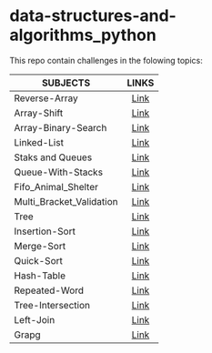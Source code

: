 # data-structures-and-algorithms_python

This repo contain challenges in the folowing topics:

|SUBJECTS  |                 LINKS             |
--------------------|:--------------------------------------------------------:|
|Reverse-Array       | [Link](https://github.com/azez-alhoot/data-structures-and-algorithms-python/tree/master/data_structures_and_algorithms_python/challenges/array_reverse)|
|Array-Shift         | [Link](https://github.com/azez-alhoot/data-structures-and-algorithms-python/tree/master/data_structures_and_algorithms_python/challenges/array_shift)|
|Array-Binary-Search | [Link](https://github.com/azez-alhoot/data-structures-and-algorithms-python/tree/master/data_structures_and_algorithms_python/challenges/array_binary_search)|
|Linked-List         | [Link](https://github.com/azez-alhoot/data-structures-and-algorithms-python/tree/master/data_structures_and_algorithms_python/data_structures/linked_list)|
|Staks and Queues    | [Link](https://github.com/azez-alhoot/data-structures-and-algorithms-python/tree/master/data_structures_and_algorithms_python/data_structures/stacks_and_queues)|
|Queue-With-Stacks   | [Link](https://github.com/azez-alhoot/data-structures-and-algorithms-python/tree/master/data_structures_and_algorithms_python/challenges/queue_with_stacks)|
|Fifo_Animal_Shelter | [Link](https://github.com/azez-alhoot/data-structures-and-algorithms-python/tree/master/data_structures_and_algorithms_python/challenges/fifo_animal_shelter)|
|Multi_Bracket_Validation | [Link](https://github.com/azez-alhoot/data-structures-and-algorithms-python/tree/master/data_structures_and_algorithms_python/challenges/multi_bracket_validation)|
|Tree                | [Link](https://github.com/azez-alhoot/data-structures-and-algorithms-python/tree/master/data_structures_and_algorithms_python/data_structures/tree)|
|Insertion-Sort      | [Link](https://github.com/azez-alhoot/data-structures-and-algorithms-python/tree/master/data_structures_and_algorithms_python/challenges/insertion_sort)|
|Merge-Sort          | [Link](https://github.com/azez-alhoot/data-structures-and-algorithms-python/tree/master/data_structures_and_algorithms_python/challenges/merge_sort)|
|Quick-Sort          | [Link](https://github.com/azez-alhoot/data-structures-and-algorithms-python/tree/master/data_structures_and_algorithms_python/challenges/quick_sort)|
|Hash-Table          | [Link](https://github.com/azez-alhoot/data-structures-and-algorithms-python/tree/master/data_structures_and_algorithms_python/data_structures/hashtable)|
|Repeated-Word       | [Link](https://github.com/azez-alhoot/data-structures-and-algorithms-python/tree/master/data_structures_and_algorithms_python/challenges/repeated_word)|
|Tree-Intersection   | [Link](https://github.com/azez-alhoot/data-structures-and-algorithms-python/tree/master/data_structures_and_algorithms_python/challenges/tree_intersection)|
|Left-Join           | [Link](https://github.com/azez-alhoot/data-structures-and-algorithms-python/tree/master/data_structures_and_algorithms_python/challenges/left_join)|
|Grapg               | [Link](https://github.com/azez-alhoot/data-structures-and-algorithms-python/tree/master/data_structures_and_algorithms_python/data_structures/graph)|